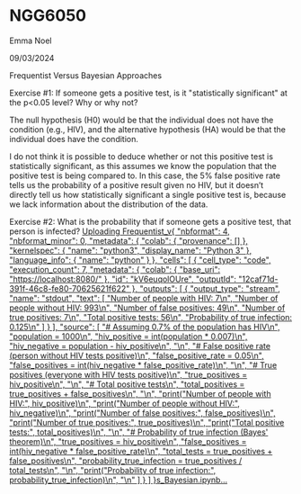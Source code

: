 # NGG6050
Emma Noel

09/03/2024

Frequentist Versus Bayesian Approaches


Exercise #1: If someone gets a positive test, is it "statistically significant" at the p<0.05 level? Why or why not?


The null hypothesis (H0) would be that the individual does not have the condition (e.g., HIV), and the alternative hypothesis (HA) would be that the individual does have the condition.


I do not think it is possible to deduce whether or not this positive test is statistically significant, as this assumes we know the population that the positive test is being compared to. In this case, the 5% false positive rate tells us the probability of a positive result given no HIV, but it doesn’t directly tell us how statistically significant a single positive test is, because we lack information about the distribution of the data. 

Exercise #2: What is the probability that if someone gets a positive test, that person is infected?
[Uploading Frequentist_v{
  "nbformat": 4,
  "nbformat_minor": 0,
  "metadata": {
    "colab": {
      "provenance": []
    },
    "kernelspec": {
      "name": "python3",
      "display_name": "Python 3"
    },
    "language_info": {
      "name": "python"
    }
  },
  "cells": [
    {
      "cell_type": "code",
      "execution_count": 7,
      "metadata": {
        "colab": {
          "base_uri": "https://localhost:8080/"
        },
        "id": "kV6euqolOUre",
        "outputId": "12caf71d-391f-46c8-fe80-70625621f622"
      },
      "outputs": [
        {
          "output_type": "stream",
          "name": "stdout",
          "text": [
            "Number of people with HIV: 7\n",
            "Number of people without HIV: 993\n",
            "Number of false positives: 49\n",
            "Number of true positives: 7\n",
            "Total positive tests: 56\n",
            "Probability of true infection: 0.125\n"
          ]
        }
      ],
      "source": [
        "# Assuming 0.7% of the population has HIV\n",
        "population = 1000\n",
        "hiv_positive = int(population * 0.007)\n",
        "hiv_negative = population - hiv_positive\n",
        "\n",
        "# False positive rate (person without HIV tests positive)\n",
        "false_positive_rate = 0.05\n",
        "false_positives = int(hiv_negative * false_positive_rate)\n",
        "\n",
        "# True positives (everyone with HIV tests positive)\n",
        "true_positives = hiv_positive\n",
        "\n",
        "# Total positive tests\n",
        "total_positives = true_positives + false_positives\n",
        "\n",
        "print(\"Number of people with HIV:\", hiv_positive)\n",
        "print(\"Number of people without HIV:\", hiv_negative)\n",
        "print(\"Number of false positives:\", false_positives)\n",
        "print(\"Number of true positives:\", true_positives)\n",
        "print(\"Total positive tests:\", total_positives)\n",
        "\n",
        "# Probability of true infection (Bayes' theorem)\n",
        "true_positives = hiv_positive\n",
        "false_positives = int(hiv_negative * false_positive_rate)\n",
        "total_tests = true_positives + false_positives\n",
        "probability_true_infection = true_positives / total_tests\n",
        "\n",
        "print(\"Probability of true infection:\", probability_true_infection)\n",
        "\n"
      ]
    }
  ]
}s_Bayesian.ipynb…]()

